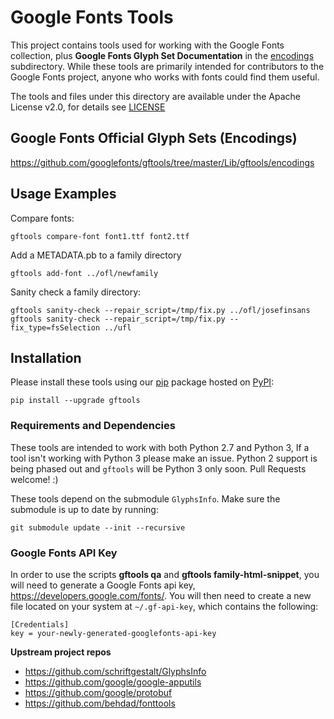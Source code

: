 # Google Fonts Tools

This project contains tools used for working with the Google Fonts collection, plus **Google Fonts Glyph Set Documentation** in the [encodings](https://github.com/googlefonts/gftools/tree/master/Lib/gftools/encodings) subdirectory. While these tools are primarily intended for contributors to the Google Fonts project, anyone who works with fonts could find them useful.

The tools and files under this directory are available under the Apache License v2.0, for details see [LICENSE](LICENSE)

## Google Fonts Official Glyph Sets (Encodings)

<https://github.com/googlefonts/gftools/tree/master/Lib/gftools/encodings>

## Usage Examples

Compare fonts:

    gftools compare-font font1.ttf font2.ttf

Add a METADATA.pb to a family directory

    gftools add-font ../ofl/newfamily

Sanity check a family directory:

    gftools sanity-check --repair_script=/tmp/fix.py ../ofl/josefinsans
    gftools sanity-check --repair_script=/tmp/fix.py --fix_type=fsSelection ../ufl

## Installation

Please install these tools using our [pip](https://pip.pypa.io/en/stable/installing/) package hosted on [PyPI](https://pypi.org/project/gftools/):

    pip install --upgrade gftools

### Requirements and Dependencies

These tools are intended to work with both Python 2.7 and Python 3, If a tool isn't working with Python 3 please make an issue. Python 2 support is being phased out and `gftools` will be Python 3 only soon. Pull Requests welcome! :)

These tools depend on the submodule `GlyphsInfo`.
Make sure the submodule is up to date by running:

    git submodule update --init --recursive


### Google Fonts API Key

In order to use the scripts **gftools qa** and **gftools family-html-snippet**, you will need to generate a Google Fonts api key, https://developers.google.com/fonts/. You will then need to create a new file located on your system at `~/.gf-api-key`, which contains the following:

```
[Credentials]
key = your-newly-generated-googlefonts-api-key

```

**Upstream project repos**

* https://github.com/schriftgestalt/GlyphsInfo
* https://github.com/google/google-apputils
* https://github.com/google/protobuf
* https://github.com/behdad/fonttools
